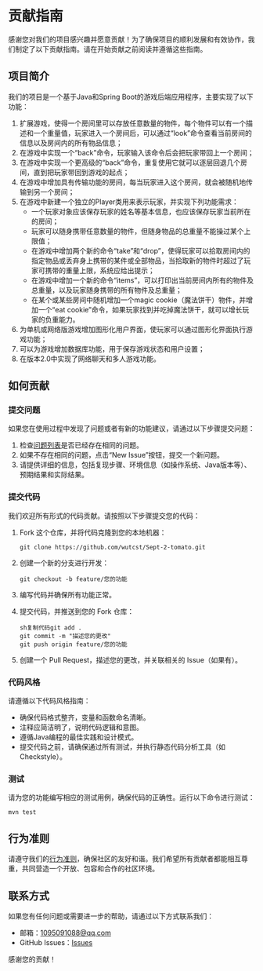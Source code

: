 # 贡献指南

感谢您对我们的项目感兴趣并愿意贡献！为了确保项目的顺利发展和有效协作，我们制定了以下贡献指南。请在开始贡献之前阅读并遵循这些指南。

## 项目简介

我们的项目是一个基于Java和Spring Boot的游戏后端应用程序，主要实现了以下功能：

1. 扩展游戏，使得一个房间里可以存放任意数量的物件，每个物件可以有一个描述和一个重量值，玩家进入一个房间后，可以通过“look”命令查看当前房间的信息以及房间内的所有物品信息；
2. 在游戏中实现一个“back”命令，玩家输入该命令后会把玩家带回上一个房间；
3. 在游戏中实现一个更高级的“back”命令，重复使用它就可以逐层回退几个房间，直到把玩家带回到游戏的起点；
4. 在游戏中增加具有传输功能的房间，每当玩家进入这个房间，就会被随机地传输到另一个房间；
5. 在游戏中新建一个独立的Player类用来表示玩家，并实现下列功能需求：
	- 一个玩家对象应该保存玩家的姓名等基本信息，也应该保存玩家当前所在的房间；
	- 玩家可以随身携带任意数量的物件，但随身物品的总重量不能操过某个上限值；
	- 在游戏中增加两个新的命令“take”和“drop”，使得玩家可以拾取房间内的指定物品或丢弃身上携带的某件或全部物品，当拾取新的物件时超过了玩家可携带的重量上限，系统应给出提示；
	- 在游戏中增加一个新的命令“items”，可以打印出当前房间内所有的物件及总重量，以及玩家随身携带的所有物件及总重量；
	- 在某个或某些房间中随机增加一个magic cookie（魔法饼干）物件，并增加一个“eat cookie”命令，如果玩家找到并吃掉魔法饼干，就可以增长玩家的负重能力。
6. 为单机或网络版游戏增加图形化用户界面，使玩家可以通过图形化界面执行游戏功能；
7. 可以为游戏增加数据库功能，用于保存游戏状态和用户设置；
8. 在版本2.0中实现了网络聊天和多人游戏功能。

## 如何贡献

### 提交问题

如果您在使用过程中发现了问题或者有新的功能建议，请通过以下步骤提交问题：

1. 检查[问题列表](https://github.com/wutcst/Sept-2-tomato/issues)是否已经存在相同的问题。
2. 如果不存在相同的问题，点击“New Issue”按钮，提交一个新问题。
3. 请提供详细的信息，包括复现步骤、环境信息（如操作系统、Java版本等）、预期结果和实际结果。

### 提交代码

我们欢迎所有形式的代码贡献。请按照以下步骤提交您的代码：

1. Fork 这个仓库，并将代码克隆到您的本地机器：

	```
	git clone https://github.com/wutcst/Sept-2-tomato.git
	```

2. 创建一个新的分支进行开发：

	```
	git checkout -b feature/您的功能
	```

3. 编写代码并确保所有功能正常。

4. 提交代码，并推送到您的 Fork 仓库：

	```
	sh复制代码git add .
	git commit -m "描述您的更改"
	git push origin feature/您的功能
	```

5. 创建一个 Pull Request，描述您的更改，并关联相关的 Issue（如果有）。

### 代码风格

请遵循以下代码风格指南：

- 确保代码格式整齐，变量和函数命名清晰。
- 注释应简洁明了，说明代码逻辑和意图。
- 遵循Java编程的最佳实践和设计模式。
- 提交代码之前，请确保通过所有测试，并执行静态代码分析工具（如Checkstyle）。

### 测试

请为您的功能编写相应的测试用例，确保代码的正确性。运行以下命令进行测试：

```
mvn test
```

## 行为准则

请遵守我们的[行为准则](CODE_OF_CONDUCT.md)，确保社区的友好和谐。我们希望所有贡献者都能相互尊重，共同营造一个开放、包容和合作的社区环境。

## 联系方式

如果您有任何问题或需要进一步的帮助，请通过以下方式联系我们：

- 邮箱：1095091088@qq.com
- GitHub Issues：[Issues](https://github.com/wutcst/Sept-2-tomato/issues)

感谢您的贡献！
